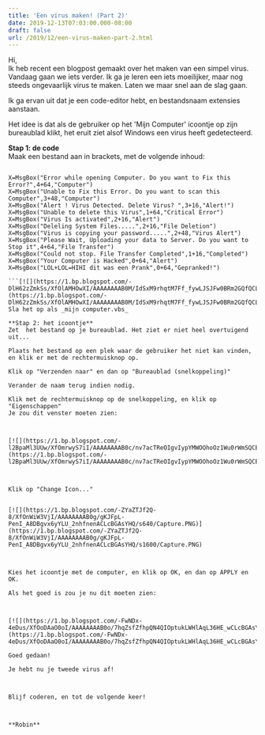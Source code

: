 ```yaml
---
title: 'Een virus maken! (Part 2)'
date: 2019-12-13T07:03:00.000-08:00
draft: false
url: /2019/12/een-virus-maken-part-2.html
---
```


Hi,  
Ik heb recent een blogpost gemaakt over het maken van een simpel virus. Vandaag gaan we iets verder. Ik ga je leren een iets moeilijker, maar nog steeds ongevaarlijk virus te maken. Laten we maar snel aan de slag gaan.  
  
Ik ga ervan uit dat je een code-editor hebt, en bestandsnaam extensies aanstaan.  
  
Het idee is dat als de gebruiker op het 'Mijn Computer' icoontje op zijn bureaublad klikt, het eruit ziet alsof Windows een virus heeft gedetecteerd.  
  
**Stap 1: de code**  
Maak een bestand aan in brackets, met de volgende inhoud:  
  
```
  
X=MsgBox("Error while opening Computer. Do you want to Fix this Error?",4+64,"Computer")  
X=MsgBox("Unable to Fix this Error. Do you want to scan this Computer",3+48,"Computer")  
X=MsgBox("Alert ! Virus Detected. Delete Virus? ",3+16,"Alert!")  
X=MsgBox("Unable to delete this Virus",1+64,"Critical Error")  
X=MsgBox("Virus Is activated",2+16,"Alert")  
X=MsgBox("Deleling System Files.....",2+16,"File Deletion")  
X=MsgBox("Virus is copying your password.....",2+48,"Virus Alert")  
X=MsgBox("Please Wait, Uploading your data to Server. Do you want to Stop it",4+64,"File Transfer")  
X=MsgBox("Could not stop. File Transfer Completed",1+16,"Completed")  
X=MsgBox("Your Computer is Hacked",0+64,"Alert")  
X=MsgBox("LOL+LOL=HIHI dit was een Prank",0+64,"Gepranked!")  

```[![](https://1.bp.blogspot.com/-DlH62zZmkSs/XfOlAMHOwXI/AAAAAAAAB0M/IdSxM9rhqtM7Ff_fywLJSJFw0BRm2GQfQCLcBGAsYHQ/s1600/Capture.PNG)](https://1.bp.blogspot.com/-DlH62zZmkSs/XfOlAMHOwXI/AAAAAAAAB0M/IdSxM9rhqtM7Ff_fywLJSJFw0BRm2GQfQCLcBGAsYHQ/s1600/Capture.PNG)  
Sla het op als _mijn computer.vbs_  
  
**Stap 2: het icoontje**  
Zet  het bestand op je bureaublad. Het ziet er niet heel overtuigend uit...  
  
Plaats het bestand op een plek waar de gebruiker het niet kan vinden, en klik er met de rechtermuisknop op.  
  
Klik op "Verzenden naar" en dan op "Bureaublad (snelkoppeling)"  
  
Verander de naam terug indien nodig.  
  
Klik met de rechtermuisknop op de snelkoppeling, en klik op "Eigenschappen"  
Je zou dit venster moeten zien:  

  

[![](https://1.bp.blogspot.com/-l2BpaMl3UUw/XfOmrwyS7iI/AAAAAAAAB0c/nv7acTReOIgvIypYMWOOhoOz1Wu0rWmSQCEwYBhgL/s640/Capture.PNG)](https://1.bp.blogspot.com/-l2BpaMl3UUw/XfOmrwyS7iI/AAAAAAAAB0c/nv7acTReOIgvIypYMWOOhoOz1Wu0rWmSQCEwYBhgL/s1600/Capture.PNG)  

  

Klik op "Change Icon..."  
  

[![](https://1.bp.blogspot.com/-ZYaZTJf2Q-8/XfOnWiW3VjI/AAAAAAAAB0g/gKJFpL-PenI_A8DBgvx6yYLU_2nhfnenACLcBGAsYHQ/s640/Capture.PNG)](https://1.bp.blogspot.com/-ZYaZTJf2Q-8/XfOnWiW3VjI/AAAAAAAAB0g/gKJFpL-PenI_A8DBgvx6yYLU_2nhfnenACLcBGAsYHQ/s1600/Capture.PNG)

  

Kies het icoontje met de computer, en klik op OK, en dan op APPLY en OK.

Als het goed is zou je nu dit moeten zien:

  

[![](https://1.bp.blogspot.com/-FwNDx-4eDus/XfOoDAaO0oI/AAAAAAAAB0o/7hqZsfZfhpQN4QIOptukLWHlAqL36HE_wCLcBGAsYHQ/s1600/Capture.PNG)](https://1.bp.blogspot.com/-FwNDx-4eDus/XfOoDAaO0oI/AAAAAAAAB0o/7hqZsfZfhpQN4QIOptukLWHlAqL36HE_wCLcBGAsYHQ/s1600/Capture.PNG)

Goed gedaan! 

Je hebt nu je tweede virus af!

  

Blijf coderen, en tot de volgende keer!

  

**Robin**